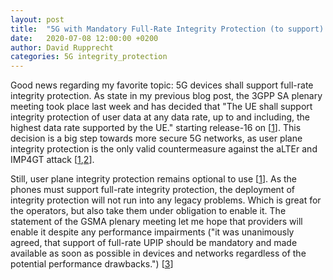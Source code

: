 ```yaml
---
layout: post
title:  "5G with Mandatory Full-Rate Integrity Protection (to support)!"
date:   2020-07-08 12:00:00 +0200
author: David Rupprecht
categories: 5G integrity_protection 
---
```


Good news regarding my favorite topic: 5G devices shall support full-rate integrity protection. As state in my previous blog post, the 3GPP SA plenary meeting took place last week and has decided that "The UE shall support integrity protection of user data at any data rate, up to and including, the highest data rate supported by the UE." starting release-16 on [[1](http://www.3gpp.org/ftp/tsg_sa/TSG_SA/TSGS_88E_Electronic/Docs/SP-200537.zip)]. This decision is a big step towards more secure 5G networks, as user plane integrity protection is the only valid countermeasure against the aLTEr and IMP4GT attack [[1](http://www.alter-attack.net),[2](http://www.imp4gt-attacks.net)].

Still, user plane integrity protection remains optional to use [[1](http://www.3gpp.org/ftp/tsg_sa/TSG_SA/TSGS_88E_Electronic/Docs/SP-200537.zip)]. As the phones must support full-rate integrity protection, the deployment of integrity protection will not run into any legacy problems. Which is great for the operators, but also take them under obligation to enable it. The statement of the GSMA plenary meeting let me hope that providers will enable it despite any performance impairments ("it was unanimously agreed, that support of full-rate UPIP should be mandatory and made available as soon as possible in devices and networks regardless of the potential performance drawbacks.")  [[3](https://www.3gpp.org/ftp/tsg_sa/TSG_SA/TSGS_88E_Electronic/Docs/SP-200533.zip)]